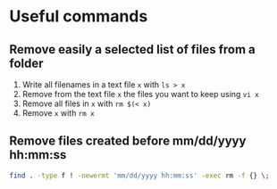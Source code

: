 # Useful commands
## Remove easily a selected list of files from a folder
1. Write all filenames in a text file `x` with `ls > x`
2. Remove from the text file `x` the files you want to keep using `vi x`
3. Remove all files in `x` with `rm $(< x)`
4. Remove `x` with `rm x`

## Remove files created before mm/dd/yyyy hh:mm:ss
```bash
find . -type f ! -newermt 'mm/dd/yyyy hh:mm:ss' -exec rm -f {} \;
```
